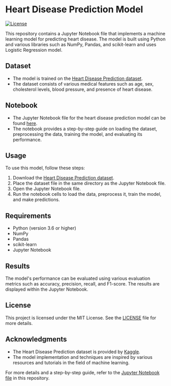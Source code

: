# Heart Disease Prediction Model
[![License](https://img.shields.io/badge/license-MIT-blue.svg)](LICENSE)

This repository contains a Jupyter Notebook file that implements a machine learning model for predicting heart disease. The model is built using Python and various libraries such as NumPy, Pandas, and scikit-learn and uses Logistic Regression model.

## Dataset

- The model is trained on the [Heart Disease Prediction dataset](https://www.kaggle.com/datasets/johnsmith88/heart-disease-dataset).
- The dataset consists of various medical features such as age, sex, cholesterol levels, blood pressure, and presence of heart disease.

## Notebook

- The Jupyter Notebook file for the heart disease prediction model can be found [here](https://github.com/AryanKaushal2002/Heart-Disease-Prediction-Model/blob/main/Heart%20Disease%20Prediction%20model/Heart_Disease_Prediction.ipynb).
- The notebook provides a step-by-step guide on loading the dataset, preprocessing the data, training the model, and evaluating its performance.

## Usage

To use this model, follow these steps:

1. Download the [Heart Disease Prediction dataset](https://www.kaggle.com/datasets/johnsmith88/heart-disease-dataset).
2. Place the dataset file in the same directory as the Jupyter Notebook file.
3. Open the Jupyter Notebook file.
4. Run the notebook cells to load the data, preprocess it, train the model, and make predictions.

## Requirements

- Python (version 3.6 or higher)
- NumPy
- Pandas
- scikit-learn
- Jupyter Notebook

## Results

The model's performance can be evaluated using various evaluation metrics such as accuracy, precision, recall, and F1-score. The results are displayed within the Jupyter Notebook.

## License

This project is licensed under the MIT License. See the [LICENSE](LICENSE) file for more details.

## Acknowledgments

- The Heart Disease Prediction dataset is provided by [Kaggle](https://www.kaggle.com/datasets/johnsmith88/heart-disease-dataset).
- The model implementation and techniques are inspired by various resources and tutorials in the field of machine learning.

For more details and a step-by-step guide, refer to the [Jupyter Notebook file](https://github.com/AryanKaushal2002/Heart-Disease-Prediction-Model/blob/main/Heart%20Disease%20Prediction%20model/Heart_Disease_Prediction.ipynb) in this repository.

